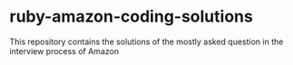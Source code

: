 # ruby-amazon-coding-solutions
This repository contains the solutions of the mostly asked question in the interview process of Amazon
